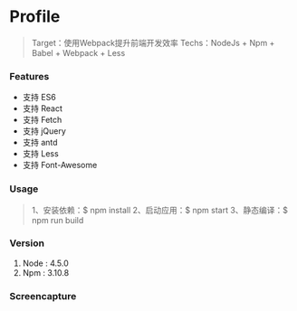 # Profile
> Target：使用Webpack提升前端开发效率
> Techs：NodeJs + Npm + Babel + Webpack + Less

### Features
* 支持 ES6
* 支持 React
* 支持 Fetch
* 支持 jQuery
* 支持 antd
* 支持 Less
* 支持 Font-Awesome

### Usage
> 1、安装依赖：$ npm install
> 2、启动应用：$ npm start
> 3、静态编译：$ npm run build

### Version
1. Node : 4.5.0
2. Npm  : 3.10.8

### Screencapture
